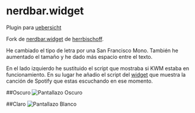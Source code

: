 # nerdbar.widget

Plugin para [uebersicht](https://github.com/felixhageloh/uebersicht)

Fork de [nerdbar.widget](https://github.com/herrbischoff/nerdbar.widget) de [herrbischoff](https://github.com/herrbischoff/).

He cambiado el tipo de letra por una San Francisco Mono. También he aumentado el tamaño y he dado más espacio entre el texto.

En el lado izquierdo he sustituido el script que mostraba si KWM estaba en funcionamiento. En su lugar he añadio el script del [widget](https://github.com/felixhageloh/uebersicht-widgets/tree/master/Spotify-Current-Track) que muestra la canción de Spotify que estas escuchando en ese momento.

##Oscuro
![Pantallazo Oscuro](https://github.com/jorgeatgu/nerdbar.widget/blob/master/pantallazo-oscuro.png)


##Claro
![Pantallazo Blanco](https://github.com/jorgeatgu/nerdbar.widget/blob/master/pantallazo-blanco.png)

